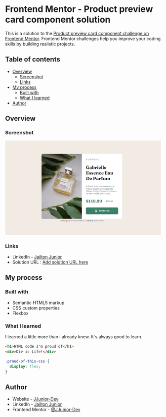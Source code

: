 # Frontend Mentor - Product preview card component solution

This is a solution to the [Product preview card component challenge on Frontend Mentor](https://www.frontendmentor.io/challenges/product-preview-card-component-GO7UmttRfa). Frontend Mentor challenges help you improve your coding skills by building realistic projects. 

## Table of contents

- [Overview](#overview)
  - [Screenshot](#screenshot)
  - [Links](#links)
- [My process](#my-process)
  - [Built with](#built-with)
  - [What I learned](#what-i-learned)
- [Author](#author)

## Overview

### Screenshot

![](./src/images/screenshot.png)

### Links

- LinkedIn - [Jailton Junior](https://www.linkedin.com/in/dev-jjunior/)
- Solution URL : [Add solution URL here](#)

## My process

### Built with

- Semantic HTML5 markup
- CSS custom properties
- Flexbox

### What I learned

I learned a little more than i already knew. It´s always good to learn.

```html
<h1>HTML code I'm proud of</h1>
<div>Div is Life!</div>
```
```css
.proud-of-this-css {
  display: flex;
}
```

## Author

- Website - [JJunior-Dev](https://github.com/JJunior-Dev)
- LinkedIn - [Jailton Junior](https://www.linkedin.com/in/dev-jjunior/)
- Frontend Mentor - [@JJunior-Dev](https://www.frontendmentor.io/profile/JJunior-Dev)